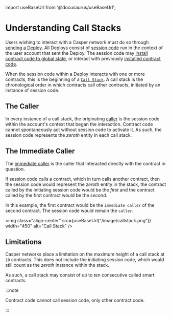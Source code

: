 import useBaseUrl from '@docusaurus/useBaseUrl';

# Understanding Call Stacks

Users wishing to interact with a Casper network must do so through [sending a Deploy](/developers/dapps/sending-deploys/). All Deploys consist of [session code](/developers/writing-onchain-code/writing-session-code/) run in the context of the user account that sent the Deploy. The session code may [install contract code to global state](/developers/cli/installing-contracts/), or interact with previously [installed contract code](/dapp-dev-guide/building-dapps/calling-contracts/).

When the session code within a Deploy interacts with one or more contracts, this is the beginning of a [`Call Stack`](https://docs.rs/casper-types/latest/casper_types/system/enum.CallStackElement.html). A call stack is the chronological order in which contracts call other contracts, initiated by an instance of session code.

## The Caller

In every instance of a call stack, the originating [caller](https://docs.rs/casper-types/latest/casper_types/system/mint/trait.RuntimeProvider.html#tymethod.get_caller) is the session code within the account's context that began the interaction. Contract code cannot spontaneously act without session code to activate it. As such, the session code represents the *zeroth* entity in each call stack.

## The Immediate Caller

The [immediate caller](https://docs.rs/casper-types/1.5.0/casper_types/system/mint/trait.RuntimeProvider.html#tymethod.get_immediate_caller) is the caller that interacted directly with the contract in question.

If session code calls a contract, which in turn calls another contract, then the session code would represent the *zeroth* entity in the stack, the contract called by the initiating session code would be the *first* and the contract called by the first contract would be the *second*.

In this example, the first contract would be the `immediate caller` of the second contract. The session code would remain the `caller`.

<img class="align-center" src={useBaseUrl("/image/callstack.png")} width="450" alt="Call Stack" />

## Limitations

Casper networks place a limitation on the maximum height of a call stack at `10` contracts. This does not include the initiating session code, which would still count as the *zeroth* instance within the stack.

As such, a call stack may consist of up to ten consecutive called smart contracts.

:::note

Contract code cannot call session code, only other contract code.

:::